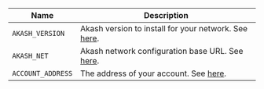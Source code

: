 
|Name|Description|
|---|---|
|`AKASH_VERSION`|Akash version to install for your network.  See [here](/guides/version.md).|
|`AKASH_NET`|Akash network configuration base URL. See [here](/guides/version.md).|
|`ACCOUNT_ADDRESS`|The address of your account.  See [here](/guides/wallet/README.md#account-address).|
